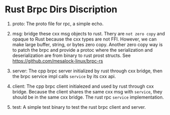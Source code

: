 # Rust Brpc Dirs Discription

1.  proto: The proto file for rpc, a simple echo.

1.  msg: bridge these cxx msg objects to rust.
    Thery are `not zero copy` and  opaque to Rust because the cxx types are not FFI.
    However, we can make large buffer, string, or bytes zero copy.
    Another zero copy way is to patch the brpc and provide a protoc where the
    serialization and deserialization are from binary to rust prost structs.
    See https://github.com/mesalock-linux/brpc-rs

1.  server: The cpp brpc server initialized by rust through cxx bridge,
            then the brpc service impl calls `service` by its cxx api.

1.  client: The cpp brpc client initialezed and used by rust through cxx bridge.
    Because the client shares the same cxx msg with `service`, they should be in
    the same cxx bridge. The rust rpc `service` implementation.

1.  test: A simple test binary to test the rust brpc client and server.
